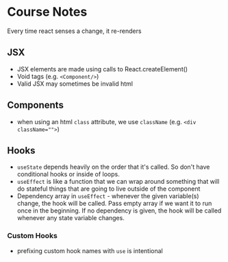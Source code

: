 # Course Notes

Every time react senses a change, it re-renders

## JSX

- JSX elements are made using calls to React.createElement()
- Void tags (e.g. `<Component/>`)
- Valid JSX may sometimes be invalid html

## Components

- when using an html `class` attribute, we use `className` (e.g. `<div className="">`)

## Hooks

- `useState` depends heavily on the order that it's called. So don't have conditional hooks or inside of loops.
- `useEffect` is like a function that we can wrap around something that will do stateful things that are going to live outside of the component
- Dependency array in `useEffect` - whenever the given variable(s) change, the hook will be called. Pass empty array if we want it to run once in the beginning. If no dependency is given, the hook will be called whenever any state variable changes.

### Custom Hooks
- prefixing custom hook names with `use` is intentional
